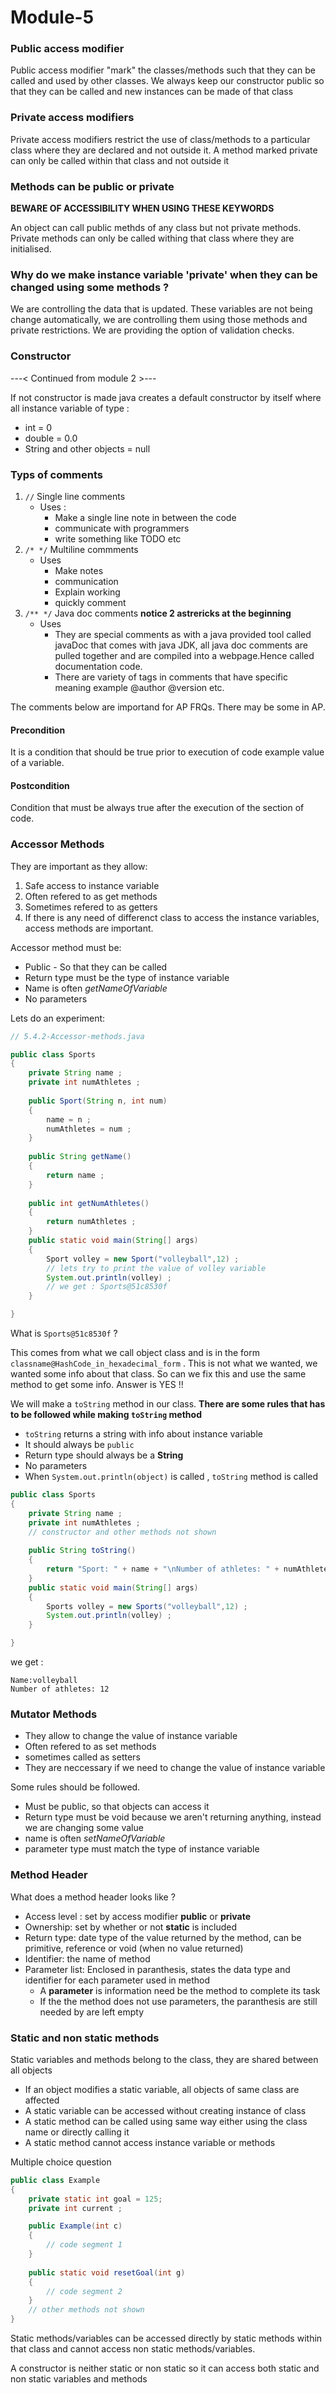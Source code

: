# Module-5

### Public access modifier 

Public access modifier "mark" the classes/methods such that they can be called and used by other classes. We always keep our constructor public so that they can be called and new instances can be made of that class

### Private access modifiers

Private access modifiers restrict the use of class/methods to a particular class where they are declared and not outside it. A method marked private can only be called within that class and not outside it 


### Methods can be public or private 

**BEWARE OF ACCESSIBILITY WHEN USING THESE KEYWORDS**

An object can call public methds of any class but not private methods. Private methods can only be called withing that class where they are initialised.  

### Why do we make instance variable 'private' when they can be changed using some methods ? 

We are controlling the data that is updated. These variables are not being change automatically, we are controlling them using those methods and private restrictions. We are providing the option of validation checks.

### Constructor 

---< Continued from module 2 >---

If not constructor is made java creates a default constructor by itself where all instance variable of type : 

- int = 0 
- double = 0.0 
- String and other objects = null  

### Typs of comments
1. `//`  Single line comments 
	- Uses :
		* Make a single line note in between the code 
		* communicate with programmers 
		* write something like TODO etc
2. ` /* */ ` Multiline commments 
	- Uses 
		* Make notes
		* communication
		* Explain working 
		* quickly comment 
3. ` /** */ ` Java doc comments **notice 2 astrericks at the beginning**
	- Uses
		* They are special comments as with a java provided tool called javaDoc that comes with java JDK, all java doc comments are pulled together and are compiled into a webpage.Hence called documentation code. 
		* There are variety of tags in comments that have specific meaning example @author @version etc. 

The comments below are importand for AP FRQs. There may be some in AP. 
#### Precondition
It is a condition that should be true prior to execution of code example value of a variable. 

#### Postcondition 

Condition that must be always true after the execution of the section of code.

### Accessor Methods 

They are important as they allow:

1. Safe access to instance variable
2. Often refered to as get methods 
3. Sometimes refered to as getters
4. If there is any need of differenct class to access the instance variables, access methods are important. 

Accessor method must be: 
- Public - So that they can be called 
- Return type must be the type of instance variable 
- Name is often *getNameOfVariable*
- No parameters

Lets do an experiment: 

```java 
// 5.4.2-Accessor-methods.java

public class Sports
{
	private String name ; 
	private int numAthletes ;
       	
	public Sport(String n, int num)
	{
		name = n ; 
		numAthletes = num ; 
	}
	
	public String getName()
	{
		return name ; 
	}
	
	public int getNumAthletes()
	{
		return numAthletes ; 
	} 
	public static void main(String[] args)
	{
		Sport volley = new Sport("volleyball",12) ;
		// lets try to print the value of volley variable 
		System.out.println(volley) ; 
		// we get : Sports@51c8530f 
	} 

}
```
What is `Sports@51c8530f` ? 

This comes from what we call object class and is in the form `classname@HashCode_in_hexadecimal_form` . This is not what we wanted, we wanted some info about that class. So can we fix this and use the same method to get some info. Answer is YES !! 

We will make a `toString` method in our class. 
**There are some rules that has to be followed while making `toString` method**
- `toString` returns a string with info about instance variable 
- It should always be `public` 
- Return type should always be a **String**
- No parameters
- When `System.out.println(object)` is called , `toString` method is called 

```java
public class Sports
{
	private String name ; 
	private int numAthletes ; 
	// constructor and other methods not shown 
	
	public String toString()
	{
		return "Sport: " + name + "\nNumber of athletes: " + numAthletes ; 
	} 
	public static void main(String[] args)
	{
		Sports volley = new Sports("volleyball",12) ; 
		System.out.println(volley) ; 
 	}

}
```
we get : 

```
Name:volleyball
Number of athletes: 12
```

### Mutator Methods 

- They allow to change the value of instance variable 
- Often refered to as set methods 
- sometimes called as setters  
- They are neccessary if we need to change the value of instance variable 

Some rules should be followed. 
- Must be public, so that objects can access it 
- Return type must be void because we aren't returning anything, instead we are changing some value 
- name is often *setNameOfVariable*
- parameter type must match the type of instance variable 

### Method Header

What does a method header looks like ?

- Access level : set by access modifier **public** or **private**
- Ownership: set by whether or not **static** is included 
- Return type: date type of the value returned by the method, can be primitive, reference or void (when no value returned)
- Identifier: the name of method 
- Parameter list: Enclosed in paranthesis, states the data type and identifier for each parameter used in method
	- A **parameter** is information need be the method to complete its task 
	- If the the method does not use parameters, the paranthesis are still needed by are left empty 

### Static and non static methods 

Static variables and methods belong to the class, they are shared between all objects 
- If an object modifies a static variable, all objects of same class are affected 
- A static variable can be accessed without creating instance of class 
- A static method can be called using same way either using the class name or directly calling it
- A static method cannot access instance variable or methods 


Multiple choice question 
```java
public class Example
{
	private static int goal = 125;
	private int current ; 

	public Example(int c)
	{
		// code segment 1 
	} 
	
	public static void resetGoal(int g)
	{
		// code segment 2 
	}
	// other methods not shown 
}
```		 
Static methods/variables can be accessed directly by static methods within that class and cannot access non static methods/variables.

A constructor is neither static or non static so it can access both static and non static variables and methods




